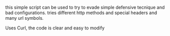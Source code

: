 this simple script can be used to try to evade simple defensive tecnique and bad configurations.
tries different http methods and special headers and many url symbols.

Uses Curl, the code is clear and easy to modify

